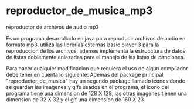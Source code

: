 # reproductor_de_musica_mp3
reproductor de archivos de audio mp3

Es un programa desarrollado en java para reproducir archivos de audio en formato mp3, 
utiliza las librerias externas basic player 3 para la reproduccion de los archivos,
ademas implementa la estrucctura de datos de listas doblemente enlazadas para el manejo
de las listas de canciones.

Para hacer cualquier modificacion que requiera el uso de algun compilador debe
tener en cuenta lo siguiente: Ademas del package principal "reproductor_de_musica"
hay un segundo package llamado iconos donde se guardan las imagenes y gifs usados en
el programa, el icono del programa tiene una dimension de 128 X 128, las otras imagenes
tienen una dimension de 32 X 32 y el gif una dimension de 160 X 23.
